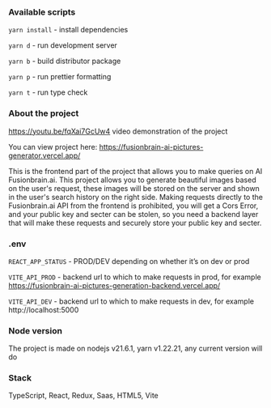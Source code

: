 ### Available scripts

`yarn install` - install dependencies

`yarn d` - run development server

`yarn b` - build distributor package

`yarn p` - run prettier formatting

`yarn t` - run type check

### About the project

https://youtu.be/fqXai7GcUw4 video demonstration of the project

You can view project here: https://fusionbrain-ai-pictures-generator.vercel.app/

This is the frontend part of the project that allows you to make queries on AI Fusionbrain.ai. This project allows you to generate beautiful images based on the user's request, these images will be stored on the server and shown in the user's search history on the right side. Making requests directly to the Fusionbrain.ai API from the frontend is prohibited, you will get a Cors Error, and your public key and secter can be stolen, so you need a backend layer that will make these requests and securely store your public key and secter.

### .env

`REACT_APP_STATUS` - PROD/DEV depending on whether it’s on dev or prod

`VITE_API_PROD` - backend url to which to make requests in prod, for example https://fusionbrain-ai-pictures-generation-backend.vercel.app/

`VITE_API_DEV` - backend url to which to make requests in dev, for example http://localhost:5000

### Node version

The project is made on nodejs v21.6.1, yarn v1.22.21, any current version will do

### Stack

TypeScript, React, Redux, Saas, HTML5, Vite
